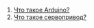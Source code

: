 1. [Что такое Arduino?](ROBO-HAND_BEGINNER\Description\Arduino.md)
2. [Что такое сервопривод?](ROBO-HAND_BEGINNER\Description\ServoMotor.md)
